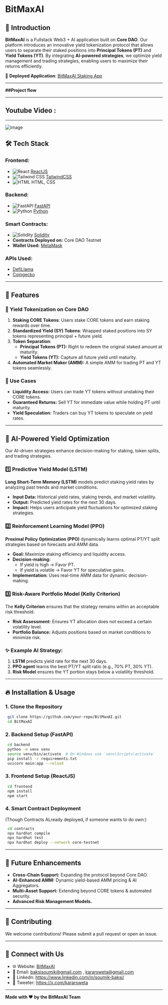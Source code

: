 # BitMaxAI

## 🚀 Introduction

**BitMaxAI** is a Fullstack Web3 + AI application built on **Core DAO**. Our platform introduces an innovative yield tokenization protocol that allows users to separate their staked positions into **Principal Tokens (PT)** and **Yield Tokens (YT)**. By integrating **AI-powered strategies**, we optimize yield management and trading strategies, enabling users to maximize their returns efficiently.

🔗 **Deployed Application**: [BitMaxAI Staking App](https://staking-full-stack-dapp-qfby.vercel.app/)

---

**##Project flow**

---

## Youtube Video : 

---

![image](https://github.com/user-attachments/assets/b35651af-9839-4915-b2a1-031d18869fa7)

## 🛠 Tech Stack

### **Frontend:**
- ![React](https://img.shields.io/badge/React-20232A?style=for-the-badge&logo=react&logoColor=61DAFB) [ReactJS](https://react.dev/)
- ![Tailwind CSS](https://img.shields.io/badge/TailwindCSS-38B2AC?style=for-the-badge&logo=tailwind-css&logoColor=white) [TailwindCSS](https://tailwindcss.com/)
- ![HTML](https://img.shields.io/badge/HTML-E34F26?style=for-the-badge&logo=html5&logoColor=white) HTML, CSS

### **Backend:**
- ![FastAPI](https://img.shields.io/badge/FastAPI-009688?style=for-the-badge&logo=fastapi&logoColor=white) [FastAPI](https://fastapi.tiangolo.com/)
- ![Python](https://img.shields.io/badge/Python-3776AB?style=for-the-badge&logo=python&logoColor=white) [Python](https://www.python.org/)

### **Smart Contracts:**
- ![Solidity](https://img.shields.io/badge/Solidity-363636?style=for-the-badge&logo=solidity&logoColor=white) [Solidity](https://soliditylang.org/)
- **Contracts Deployed on:** Core DAO Testnet
- **Wallet Used:** [MetaMask](https://metamask.io/)

### **APIs Used:**
- [DefiLlama](https://defillama.com/)
- [Coingecko](https://www.coingecko.com/)

---

## 🌟 Features

### 🔹 Yield Tokenization on Core DAO
1. **Staking CORE Tokens**: Users stake CORE tokens and earn staking rewards over time.
2. **Standardized Yield (SY) Tokens**: Wrapped staked positions into SY tokens representing principal + future yield.
3. **Token Separation**:
   - **Principal Tokens (PT):** Right to redeem the original staked amount at maturity.
   - **Yield Tokens (YT):** Capture all future yield until maturity.
4. **Automated Market Maker (AMM):** A simple AMM for trading PT and YT tokens seamlessly.

### 🔹 Use Cases
- **Liquidity Access:** Users can trade YT tokens without unstaking their CORE tokens.
- **Guaranteed Returns:** Sell YT for immediate value while holding PT until maturity.
- **Yield Speculation:** Traders can buy YT tokens to speculate on yield rates.

---

## 🤖 AI-Powered Yield Optimization

Our AI-driven strategies enhance decision-making for staking, token splits, and trading strategies.

### **1️⃣ Predictive Yield Model (LSTM)**
**Long Short-Term Memory (LSTM)** models predict staking yield rates by analyzing past trends and market conditions.

- **Input Data:** Historical yield rates, staking trends, and market volatility.
- **Output:** Predicted yield rates for the next 30 days.
- **Impact:** Helps users anticipate yield fluctuations for optimized staking strategies.

### **2️⃣ Reinforcement Learning Model (PPO)**
**Proximal Policy Optimization (PPO)** dynamically learns optimal PT/YT split strategies based on forecasts and AMM data.

- **Goal:** Maximize staking efficiency and liquidity access.
- **Decision-making:**
  - If yield is high → Favor PT.
  - If yield is volatile → Favor YT for speculative gains.
- **Implementation:** Uses real-time AMM data for dynamic decision-making.

### **3️⃣ Risk-Aware Portfolio Model (Kelly Criterion)**
The **Kelly Criterion** ensures that the strategy remains within an acceptable risk threshold.

- **Risk Assessment:** Ensures YT allocation does not exceed a certain volatility level.
- **Portfolio Balance:** Adjusts positions based on market conditions to minimize risk.

### **✨ Example AI Strategy:**
1. **LSTM** predicts yield rate for the next 30 days.
2. **PPO agent** learns the best PT/YT split ratio (e.g., 70% PT, 30% YT).
3. **Risk Model** ensures the YT portion stays below a volatility threshold.

---

## 🔥 Installation & Usage

### **1. Clone the Repository**
```sh
 git clone https://github.com/your-repo/BitMaxAI.git
 cd BitMaxAI
```

### **2. Backend Setup (FastAPI)**
```sh
 cd backend
 python -m venv venv
 source venv/bin/activate  # On Windows use `venv\Scripts\activate`
 pip install -r requirements.txt
 uvicorn main:app --reload
```

### **3. Frontend Setup (ReactJS)**
```sh
 cd frontend
 npm install
 npm start
```

### **4. Smart Contract Deployment**
(Though Contracts ALready deployed, if someone wants to do own:)
```sh
 cd contracts
 npx hardhat compile
 npx hardhat test
 npx hardhat deploy --network core-testnet
```

---

## 🚀 Future Enhancements
- **Cross-Chain Support:** Expanding the protocol beyond Core DAO.
- **AI-Enhanced AMM:** Dynamic yield-based AMM pricing & AI Aggregators.
- **Multi-Asset Support:** Extending beyond CORE tokens & automated security.
- **Advanced Risk Management Models.**

---

## 🤝 Contributing
We welcome contributions! Please submit a pull request or open an issue.

---

## 🔗 Connect with Us
- 🌐 Website: [BitMaxAI](https://staking-full-stack-dapp-qfby.vercel.app/)
- 📧 Email: baksisoumik@gmail.com , kararsweta@gmail.com
- 🔗 Linkedn: https://www.linkedin.com/in/soumik-baksi/
- 🔗 Tweeter: https://x.com/kararsweta

---

**Made with ❤️ by the BitMaxAI Team**

